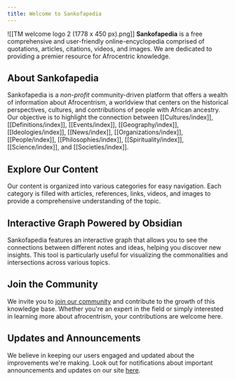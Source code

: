 ```yaml
---
title: Welcome to Sankofapedia
---
```

![[TM welcome logo 2 (1778 x 450 px).png]]
**Sankofapedia** is a free comprehensive and user-friendly online-encyclopedia comprised of quotations, articles, citations, videos, and images. We are dedicated to providing a premier resource for Afrocentric knowledge.
## About Sankofapedia 
Sankofapedia is a *non-profit* community-driven platform that offers a wealth of information about Afrocentrism, a worldview that centers on the historical perspectives, cultures, and contributions of people with African ancestry. Our objective is to highlight the connection between [[Cultures/index]], [[Definitions/index]], [[Events/index]], [[Geography/index]], [[Ideologies/index]], [[News/index]], [[Organizations/index]], [[People/index]], [[Philosophies/index]], [[Spirituality/index]], [[Science/index]], and [[Societies/index]].  
## Explore Our Content 
Our content is organized into various categories for easy navigation. Each category is filled with articles, references, links, videos, and images to provide a comprehensive understanding of the topic. 
## Interactive Graph Powered by Obsidian
Sankofapedia features an interactive graph that allows you to see the connections between different notes and ideas, helping you discover new insights. This tool is particularly useful for visualizing the commonalities and intersections across various topics. 
## Join the Community 
We invite you to [join our community](https://discord.gg/XU3W4nnBNd) and contribute to the growth of this knowledge base. Whether you're an expert in the field or simply interested in learning more about afrocentrism, your contributions are welcome here.
## Updates and Announcements 
We believe in keeping our users engaged and updated about the improvements we're making. Look out for notifications about important announcements and updates on our site [here](https://www.b1initiative.org).